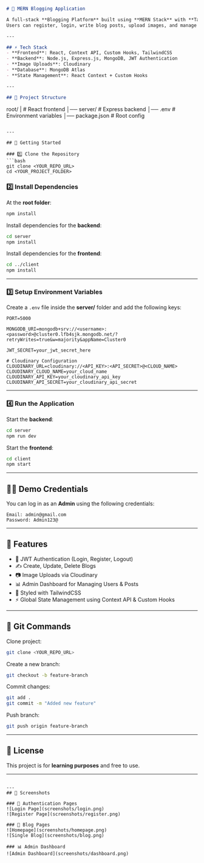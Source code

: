 
```markdown
# 📰 MERN Blogging Application

A full-stack **Blogging Platform** built using **MERN Stack** with **Tailwind CSS**, **Context API**, **Custom Hooks**, and an **Admin Dashboard**.  
Users can register, login, write blog posts, upload images, and manage content. Admins have full control via the dashboard.

---

## ⚡ Tech Stack
- **Frontend**: React, Context API, Custom Hooks, TailwindCSS
- **Backend**: Node.js, Express.js, MongoDB, JWT Authentication
- **Image Uploads**: Cloudinary
- **Database**: MongoDB Atlas
- **State Management**: React Context + Custom Hooks

---

## 📂 Project Structure
```

root/
|                   # React frontend
│── server/         # Express backend
│── .env            # Environment variables
│── package.json    # Root config

````

---

## 🚀 Getting Started

### 1️⃣ Clone the Repository
```bash
git clone <YOUR_REPO_URL>
cd <YOUR_PROJECT_FOLDER>
````

### 2️⃣ Install Dependencies

At the **root folder**:

```bash
npm install
```

Install dependencies for the **backend**:

```bash
cd server
npm install
```

Install dependencies for the **frontend**:

```bash
cd ../client
npm install
```

---

### 3️⃣ Setup Environment Variables

Create a `.env` file inside the **server/** folder and add the following keys:

```env
PORT=5000

MONGODB_URI=mongodb+srv://<username>:<password>@cluster0.lfb4sjk.mongodb.net/?retryWrites=true&w=majority&appName=Cluster0

JWT_SECRET=your_jwt_secret_here

# Cloudinary Configuration
CLOUDINARY_URL=cloudinary://<API_KEY>:<API_SECRET>@<CLOUD_NAME>
CLOUDINARY_CLOUD_NAME=your_cloud_name
CLOUDINARY_API_KEY=your_cloudinary_api_key
CLOUDINARY_API_SECRET=your_cloudinary_api_secret
```

---

### 4️⃣ Run the Application

Start the **backend**:

```bash
cd server
npm run dev
```

Start the **frontend**:

```bash
cd client
npm start
```

---

## 👨‍💻 Demo Credentials

You can log in as an **Admin** using the following credentials:

```
Email: admin@gmail.com
Password: Admin123@
```

---

## 📸 Features

* 🔐 JWT Authentication (Login, Register, Logout)
* ✍️ Create, Update, Delete Blogs
* 📷 Image Uploads via Cloudinary
* 📊 Admin Dashboard for Managing Users & Posts
* 🎨 Styled with TailwindCSS
* ⚡ Global State Management using Context API & Custom Hooks

---

## 📌 Git Commands

Clone project:

```bash
git clone <YOUR_REPO_URL>
```

Create a new branch:

```bash
git checkout -b feature-branch
```

Commit changes:

```bash
git add .
git commit -m "Added new feature"
```

Push branch:

```bash
git push origin feature-branch
```

---

## 📜 License

This project is for **learning purposes** and free to use.

---

```

---
## 📸 Screenshots

### 🔑 Authentication Pages
![Login Page](screenshots/login.png)
![Register Page](screenshots/register.png)

### 📰 Blog Pages
![Homepage](screenshots/homepage.png)
![Single Blog](screenshots/blog.png)

### 📊 Admin Dashboard
![Admin Dashboard](screenshots/dashboard.png)


```
